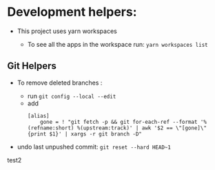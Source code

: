 


# Development helpers:

- This project uses yarn workspaces

    -  To see all the apps in the workspace run: `yarn workspaces list`

## Git Helpers
- To remove deleted branches :
    - run `git config --local --edit`
    -   add
        ```
        [alias]
            gone = ! "git fetch -p && git for-each-ref --format '%(refname:short) %(upstream:track)' | awk '$2 == \"[gone]\" {print $1}' | xargs -r git branch -D"
        ```

- undo last unpushed commit:
    `git reset --hard HEAD~1`

test2
